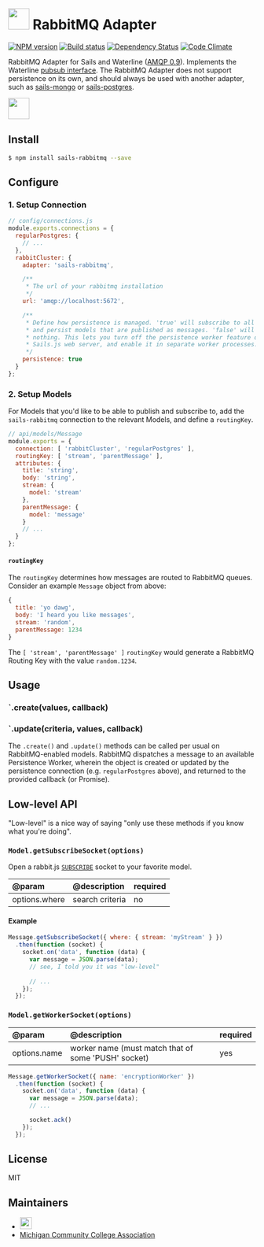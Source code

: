 #  <img src="http://cdn.tjw.io/images/sails-logo.png" height='43px' /> RabbitMQ Adapter

[![NPM version][npm-image]][npm-url]
[![Build status][ci-image]][ci-url]
[![Dependency Status][daviddm-image]][daviddm-url]
[![Code Climate][codeclimate-image]][codeclimate-url]

RabbitMQ Adapter for Sails and Waterline ([AMQP 0.9](https://www.rabbitmq.com/amqp-0-9-1-reference.html)).
Implements the Waterline [pubsub
interface](https://github.com/balderdashy/sails-docs/blob/master/contributing/adapter-specification.md#subscribable-interface).
The RabbitMQ Adapter does not support persistence on its own, and should always
be used with another adapter, such as
[sails-mongo](https://github.com/balderdashy/sails-mongo) or
[sails-postgres](https://github.com/balderdashy/sails-postgresql).

<img src="http://i.imgur.com/3j5klOp.png" height='43px' />

## Install
```sh
$ npm install sails-rabbitmq --save
```

## Configure

### 1. Setup Connection

```js
// config/connections.js
module.exports.connections = {
  regularPostgres: {
    // ...
  },
  rabbitCluster: {
    adapter: 'sails-rabbitmq',

    /**
     * The url of your rabbitmq installation
     */
    url: 'amqp://localhost:5672',

    /**
     * Define how persistence is managed. 'true' will subscribe to all queues
     * and persist models that are published as messages. 'false' will do
     * nothing. This lets you turn off the persistence worker feature on the
     * Sails.js web server, and enable it in separate worker processes.
     */
    persistence: true
  }
};
```

### 2. Setup Models

For Models that you'd like to be able to publish and subscribe to, add the
`sails-rabbitmq` connection to the relevant Models, and define a `routingKey`.

```js
// api/models/Message
module.exports = {
  connection: [ 'rabbitCluster', 'regularPostgres' ],
  routingKey: [ 'stream', 'parentMessage' ],
  attributes: {
    title: 'string',
    body: 'string',
    stream: {
      model: 'stream'
    },
    parentMessage: {
      model: 'message'
    }
    // ...
  }
};
```

#### `routingKey`

The `routingKey` determines how messages are routed to RabbitMQ queues. Consider
an example `Message` object from above:

```js
{
  title: 'yo dawg',
  body: 'I heard you like messages',
  stream: 'random',
  parentMessage: 1234
}
```

The `[ 'stream', 'parentMessage' ]` `routingKey` would generate a RabbitMQ
Routing Key with the value `random.1234`.

## Usage

### `.create(values, callback)
### `.update(criteria, values, callback)

The `.create()` and `.update()` methods can be called per usual on
RabbitMQ-enabled models. RabbitMQ dispatches a message to an available
Persistence Worker, wherein the object is created or updated by the
persistence connection (e.g. `regularPostgres` above), and returned to the
provided callback (or Promise).

## Low-level API

"Low-level" is a nice way of saying "only use these methods if you know what you're
doing".

### `Model.getSubscribeSocket(options)`

Open a rabbit.js [`SUBSCRIBE`](https://github.com/squaremo/rabbit.js/blob/master/lib/sockets.js#L55)
socket to your favorite model.

| @param | @description | required |
|:---|:---|:---|
| options.where | search criteria | no |

#### Example

```js
Message.getSubscribeSocket({ where: { stream: 'myStream' } })
  .then(function (socket) {
    socket.on('data', function (data) {
      var message = JSON.parse(data);
      // see, I told you it was "low-level"
      
      // ...
    });
  });
```

### `Model.getWorkerSocket(options)`

| @param | @description | required |
|:---|:---|:---|
| options.name | worker name (must match that of some 'PUSH' socket) | yes |

```js
Message.getWorkerSocket({ name: 'encryptionWorker' })
  .then(function (socket) {
    socket.on('data', function (data) {
      var message = JSON.parse(data);
      // ...

      socket.ack()
    });
  });
```

## License
MIT

## Maintainers
- [<img src='http://i.imgur.com/zM0ynQk.jpg' height='24px'>](http://balderdash.co)
- [Michigan Community College Association](http://www.mcca.org/)

[sails-logo]: http://cdn.tjw.io/images/sails-logo.png
[sails-url]: https://sailsjs.org
[npm-image]: https://img.shields.io/npm/v/sails-rabbitmq.svg?style=flat-square
[npm-url]: https://npmjs.org/package/sails-rabbitmq
[ci-image]: https://img.shields.io/circleci/project/tjwebb/sails-rabbitmq/master.svg?style=flat-square
[ci-url]: https://circleci.com/gh/tjwebb/sails-rabbitmq
[daviddm-image]: http://img.shields.io/david/tjwebb/sails-rabbitmq.svg?style=flat-square
[daviddm-url]: https://david-dm.org/tjwebb/sails-rabbitmq
[codeclimate-image]: https://img.shields.io/codeclimate/github/tjwebb/sails-rabbitmq.svg?style=flat-square
[codeclimate-url]: https://codeclimate.com/github/tjwebb/sails-rabbitmq
